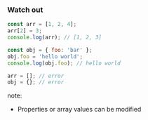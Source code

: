 ### Watch out

```js
const arr = [1, 2, 4];
arr[2] = 3;
console.log(arr); // [1, 2, 3]

const obj = { foo: 'bar' };
obj.foo = 'hello world';
console.log(obj.foo); // hello world

arr = []; // error
obj = {}; // error
```

note:
* Properties or array values can be modified

